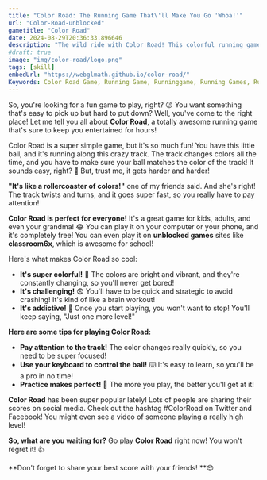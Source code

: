 ```yaml
---
title: "Color Road: The Running Game That\'ll Make You Go 'Whoa!'"
url: "Color-Road-unblocked"
gametitle: "Color Road"
date: 2024-08-29T20:36:33.896646
description: "The wild ride with Color Road! This colorful running game will test your reflexes. Play now! It'll Make You Go Whoa! Just Whoa! Whoa! & Whoa!"
#draft: true
image: "img/color-road/logo.png"
tags: [skill]
embedUrl: "https://webglmath.github.io/color-road/"
Keywords: Color Road Game, Running Game, Runninggame, Running Games, RunningGames, running game online, running game with keyboard, running game download free, running game, running game meaning
---
```


So, you're looking for a fun game to play, right? 😜 You want something that's easy to pick up but hard to put down?  Well, you've come to the right place!  Let me tell you all about **Color Road**, a totally awesome running game that's sure to keep you entertained for hours! 

Color Road is a super simple game, but it's so much fun! You have this little ball, and it's running along this crazy track.  The track changes colors all the time, and you have to make sure your ball matches the color of the track!  It sounds easy, right? 🤪 But, trust me, it gets harder and harder! 

**"It's like a rollercoaster of colors!"**  one of my friends said.  And she's right!  The track twists and turns, and it goes super fast, so you really have to pay attention!  

**Color Road is perfect for everyone!**  It's a great game for kids, adults, and even your grandma! 😂 You can play it on your computer or your phone, and it's completely free! You can even play it on **unblocked games** sites like **classroom6x**, which is awesome for school! 

Here's what makes Color Road so cool: 

* **It's super colorful!** 🌈 The colors are bright and vibrant, and they're constantly changing, so you'll never get bored! 
* **It's challenging!**  😨 You'll have to be quick and strategic to avoid crashing! It's kind of like a brain workout!
* **It's addictive!** 🤩 Once you start playing, you won't want to stop! You'll keep saying, "Just one more level!" 

**Here are some tips for playing Color Road:** 

* **Pay attention to the track!** The color changes really quickly, so you need to be super focused! 
* **Use your keyboard to control the ball!** ⌨️  It's easy to learn, so you'll be a pro in no time! 
* **Practice makes perfect!**  💪 The more you play, the better you'll get at it!  

**Color Road** has been super popular lately!  Lots of people are sharing their scores on social media.  Check out the hashtag #ColorRoad on Twitter and Facebook!  You might even see a video of someone playing a really high level!  

**So, what are you waiting for?**  Go play **Color Road** right now!  You won't regret it! 👍 

**Don't forget to share your best score with your friends!  **😎 

